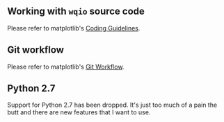 ## Working with `wqio` source code
Please refer to matplotlib's [Coding Guidelines](http://matplotlib.org/devel/coding_guide.html).

## Git workflow
Please refer to matplotlib's [Git Workflow](http://matplotlib.org/devel/gitwash/development_workflow.html).

## Python 2.7
Support for Python 2.7 has been dropped. 
It's just too much of a pain the butt and there are new features that I want to use.
